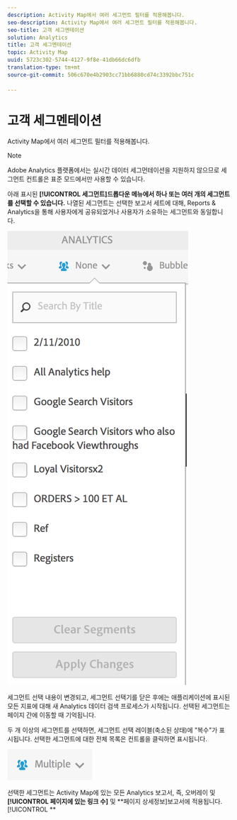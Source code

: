 ```yaml
---
description: Activity Map에서 여러 세그먼트 필터를 적용해봅니다.
seo-description: Activity Map에서 여러 세그먼트 필터를 적용해봅니다.
seo-title: 고객 세그멘테이션
solution: Analytics
title: 고객 세그멘테이션
topic: Activity Map
uuid: 5723c302-5744-4127-9f8e-41db66dc6dfb
translation-type: tm+mt
source-git-commit: 506c670e4b2903cc71bb6880cd74c3392bbc751c

---
```



# 고객 세그멘테이션

Activity Map에서 여러 세그먼트 필터를 적용해봅니다.

>[!NOTE]
>
>Adobe Analytics 플랫폼에서는 실시간 데이터 세그먼테이션을 지원하지 않으므로 세그먼트 컨트롤은 표준 모드에서만 사용할 수 있습니다.

아래 표시된 **[!UICONTROL 세그먼트]드롭다운 메뉴에서 하나 또는 여러 개의 세그먼트를 선택할 수 있습니다.** 나열된 세그먼트는 선택한 보고서 세트에 대해, Reports &amp; Analytics을 통해 사용자에게 공유되었거나 사용자가 소유하는 세그먼트와 동일합니다.

![](assets/segments.png)

세그먼트 선택 내용이 변경되고, 세그먼트 선택기를 닫은 후에는 애플리케이션에 표시된 모든 지표에 대해 새 Analytics 데이터 검색 프로세스가 시작됩니다. 선택된 세그먼트는 페이지 간에 이동할 때 기억됩니다.

두 개 이상의 세그먼트를 선택하면, 세그먼트 선택 레이블(축소된 상태)에 "복수"가 표시됩니다. 선택한 세그먼트에 대한 전체 목록은 컨트롤을 클릭하면 표시됩니다.

![](assets/two_segments.png)

선택한 세그먼트는 Activity Map에 있는 모든 Analytics 보고서, 즉, 오버레이 및 **[!UICONTROL 페이지에 있는 링크 수]** 및 **페이지 상세정보]보고서에 적용됩니다.[!UICONTROL **
